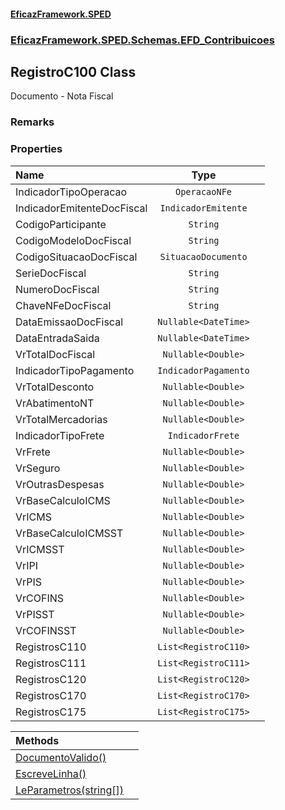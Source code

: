 #### [EficazFramework.SPED](EficazFrameworkSPED.md 'EficazFramework SPED')
### [EficazFramework.SPED.Schemas.EFD_Contribuicoes](EficazFramework.SPED.Schemas.EFD_Contribuicoes.md 'EficazFramework.SPED.Schemas.EFD_Contribuicoes')

## RegistroC100 Class

Documento - Nota Fiscal

### Remarks
### Properties

| Name | Type | |
| :--- | :---: | :--- |
| IndicadorTipoOperacao | `OperacaoNFe` |  |
| IndicadorEmitenteDocFiscal | `IndicadorEmitente` |  |
| CodigoParticipante | `String` |  |
| CodigoModeloDocFiscal | `String` |  |
| CodigoSituacaoDocFiscal | `SituacaoDocumento` |  |
| SerieDocFiscal | `String` |  |
| NumeroDocFiscal | `String` |  |
| ChaveNFeDocFiscal | `String` |  |
| DataEmissaoDocFiscal | `Nullable<DateTime>` |  |
| DataEntradaSaida | `Nullable<DateTime>` |  |
| VrTotalDocFiscal | `Nullable<Double>` |  |
| IndicadorTipoPagamento | `IndicadorPagamento` |  |
| VrTotalDesconto | `Nullable<Double>` |  |
| VrAbatimentoNT | `Nullable<Double>` |  |
| VrTotalMercadorias | `Nullable<Double>` |  |
| IndicadorTipoFrete | `IndicadorFrete` |  |
| VrFrete | `Nullable<Double>` |  |
| VrSeguro | `Nullable<Double>` |  |
| VrOutrasDespesas | `Nullable<Double>` |  |
| VrBaseCalculoICMS | `Nullable<Double>` |  |
| VrICMS | `Nullable<Double>` |  |
| VrBaseCalculoICMSST | `Nullable<Double>` |  |
| VrICMSST | `Nullable<Double>` |  |
| VrIPI | `Nullable<Double>` |  |
| VrPIS | `Nullable<Double>` |  |
| VrCOFINS | `Nullable<Double>` |  |
| VrPISST | `Nullable<Double>` |  |
| VrCOFINSST | `Nullable<Double>` |  |
| RegistrosC110 | `List<RegistroC110>` |  |
| RegistrosC111 | `List<RegistroC111>` |  |
| RegistrosC120 | `List<RegistroC120>` |  |
| RegistrosC170 | `List<RegistroC170>` |  |
| RegistrosC175 | `List<RegistroC175>` |  |

| Methods | |
| :--- | :--- |
| [DocumentoValido()](EficazFramework.SPED.Schemas.EFD_Contribuicoes/RegistroC100/DocumentoValido().md 'EficazFramework.SPED.Schemas.EFD_Contribuicoes.RegistroC100.DocumentoValido()') | |
| [EscreveLinha()](EficazFramework.SPED.Schemas.EFD_Contribuicoes/RegistroC100/EscreveLinha().md 'EficazFramework.SPED.Schemas.EFD_Contribuicoes.RegistroC100.EscreveLinha()') | |
| [LeParametros(string[])](EficazFramework.SPED.Schemas.EFD_Contribuicoes/RegistroC100/LeParametros(string[]).md 'EficazFramework.SPED.Schemas.EFD_Contribuicoes.RegistroC100.LeParametros(string[])') | |
